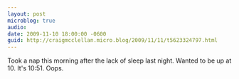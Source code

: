 ```yaml
---
layout: post
microblog: true
audio: 
date: 2009-11-10 18:00:00 -0600
guid: http://craigmcclellan.micro.blog/2009/11/11/t5623324797.html
---
```

Took a nap this morning after the lack of sleep last night. Wanted to be up at 10. It's 10:51. Oops.
